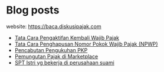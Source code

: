 # Blog posts

website: https://baca.diskusipajak.com

<!-- BLOG-POST-LIST:START -->
- [Tata Cara Pengaktifan Kembali Wajib Pajak](https://baca.diskusipajak.com/tata-cara-pengaktifan-kembali-wajib-pajak/)
- [Tata Cara Penghapusan Nomor Pokok Wajib Pajak &lpar;NPWP&rpar;](https://baca.diskusipajak.com/tata-cara-penghapusan-nomor-pokok-wajib-pajak-npwp/)
- [Pencabutan Pengukuhan PKP](https://baca.diskusipajak.com/pencabutan-pengukuhan-pkp/)
- [Pemungutan Pajak di Marketplace](https://baca.diskusipajak.com/pemungutan-pajak-di-marketplace/)
- [SPT Istri yg bekerja di perusahaan suami](https://baca.diskusipajak.com/spt-istri-yg-bekerja-di-perusahaan-suami/)
<!-- BLOG-POST-LIST:END -->

<!--
**kelaspajak/kelaspajak** is a ✨ _special_ ✨ repository because its `README.md` (this file) appears on your GitHub profile.

Here are some ideas to get you started:

- 🔭 I’m currently working on ...
- 🌱 I’m currently learning ...
- 👯 I’m looking to collaborate on ...
- 🤔 I’m looking for help with ...
- 💬 Ask me about ...
- 📫 How to reach me: ...
- 😄 Pronouns: ...
- ⚡ Fun fact: ...
-->
